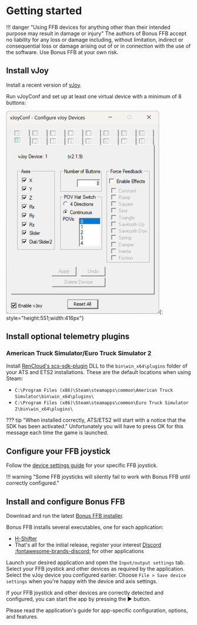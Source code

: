 # Getting started

!!! danger "Using FFB devices for anything other than their intended purpose may result in damage or injury"
    The authors of Bonus FFB accept no liability for any loss or damage including, without limitation, indirect or consequential loss or damage arising out of or in connection with the use of the software. Use Bonus FFB at your own risk.

## Install vJoy

Install a recent version of [vJoy](https://github.com/jshafer817/vJoy/releases/tag/v2.1.9.1).

Run vJoyConf and set up at least one virtual device with a minimum of 8 buttons:

![vJoy config](images/vjoy-config.png){: style="height:551;width:416px"}

## Install optional telemetry plugins

### American Truck Simulator/Euro Truck Simulator 2

Install [RenCloud's scs-sdk-plugin](https://github.com/RenCloud/scs-sdk-plugin/releases) DLL to the `bin\win_x64\plugins` folder of your ATS and ETS2 installations. These are the default locations when using Steam:

* `C:\Program Files (x86)\Steam\steamapps\common\American Truck Simulator\bin\win_x64\plugins\`
* `C:\Program Files (x86)\Steam\steamapps\common\Euro Truck Simulator 2\bin\win_x64\plugins\`

??? tip "When installed correctly, ATS/ETS2 will start with a notice that the SDK has been activated."
    Unfortunately you will have to press OK for this message each time the game is launched.

## Configure your FFB joystick

Follow the [device settings guide](device-settings.md) for your specific FFB joystick.

!!! warning "Some FFB joysticks will silently fail to work with Bonus FFB until correctly configured."

## Install and configure Bonus FFB

Download and run the latest [Bonus FFB installer](https://github.com/kgmonteith/BonusFFB/releases).

Bonus FFB installs several executables, one for each application:

* [H-Shifter](hshifter.md)
* That's all for the initial release, register your interest [Discord :fontawesome-brands-discord:](https://discord.com/users/447499151337324574) for other applications

Launch your desired application and open the `Input/output settings` tab. Select your FFB joystick and other devices as required by the application. Select the vJoy device you configured earlier. Choose `File > Save device settings` when you're happy with the device and axis settings.

If your FFB joystick and other devices are correctly detected and configured, you can start the app by pressing the ▶️ button.

Please read the application's guide for app-specific configuration, options, and features.